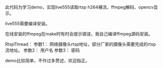 此代码为学习demo，实现live555读取rtsp h264裸流、ffmpeg解码、opencv显示。

live555需要编译安装。

在线安装的ffmpeg在make时有时会提示错误，我自己编译ffmpeg源码安装。

RtspThread： 参数1： 网络摄像头rtsp地址，部分厂家的摄像头需要完成的rtsp流地址。 参数2： 用户名 参数3： 密码

demo比较简单，不作过多赘述，欢迎指正。
